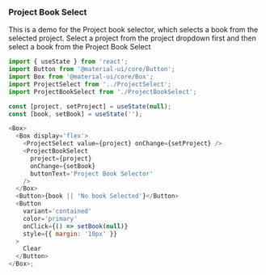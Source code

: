 ### Project Book Select

This is a demo for the Project book selector, which selects a book from the selected project.
Select a project from the project dropdown first and then select a book from the Project Book Select

```js
import { useState } from 'react';
import Button from '@material-ui/core/Button';
import Box from '@material-ui/core/Box';
import ProjectSelect from '../ProjectSelect';
import ProjectBookSelect from './ProjectBookSelect';

const [project, setProject] = useState(null);
const [book, setBook] = useState('');

<Box>
  <Box display='flex'>
    <ProjectSelect value={project} onChange={setProject} />
    <ProjectBookSelect
      project={project}
      onChange={setBook}
      buttonText='Project Book Selector'
    />
  </Box>
  <Button>{book || 'No book Selected'}</Button>
  <Button
    variant='contained'
    color='primary'
    onClick={() => setBook(null)}
    style={{ margin: '10px' }}
  >
    Clear
  </Button>
</Box>;
```

